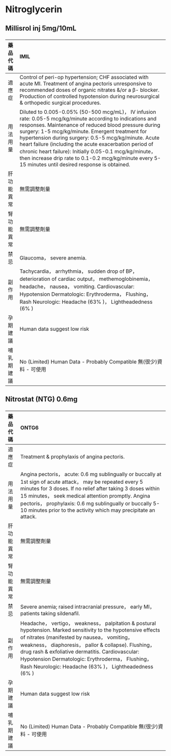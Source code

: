 # Nitroglycerin

## Millisrol inj 5mg/10mL

##### 

| 藥品代碼   | IMIL                                                                                                                                                                                                                                                                                                                                                                                                                                                                                                         |
|:-----------|:-------------------------------------------------------------------------------------------------------------------------------------------------------------------------------------------------------------------------------------------------------------------------------------------------------------------------------------------------------------------------------------------------------------------------------------------------------------------------------------------------------------|
| 適應症     | Control of peri-op hypertension; CHF associated with acute MI. Treatment of angina pectoris unresponsive to recommended doses of organic nitrates &/or a β- blocker. Production of controlled hypotension during neurosurgical & orthopedic surgical procedures.                                                                                                                                                                                                                                             |
| 用法用量   | Diluted to 0.005-0.05% (50-500 mcg/mL)， IV infusion rate: 0.05-5 mcg/kg/minute according to indications and responses. Maintenance of reduced blood pressure during surgery: 1-5 mcg/kg/minute. Emergent treatment for hypertension during surgery: 0.5-5 mcg/kg/minute. Acute heart failure (including the acute exacerbation period of chronic heart failure): Initially 0.05-0.1 mcg/kg/minute， then increase drip rate to 0.1-0.2 mcg/kg/minute every 5-15 minutes until desired response is obtained. |
| 肝功能異常 | 無需調整劑量                                                                                                                                                                                                                                                                                                                                                                                                                                                                                                 |
| 腎功能異常 | 無需調整劑量                                                                                                                                                                                                                                                                                                                                                                                                                                                                                                 |
| 禁忌       | Glaucoma， severe anemia.                                                                                                                                                                                                                                                                                                                                                                                                                                                                                    |
| 副作用     | Tachycardia， arrhythmia， sudden drop of BP， deterioration of cardiac output， methemoglobinemia， headache， nausea， vomiting. Cardiovascular: Hypotension Dermatologic: Erythroderma， Flushing， Rash Neurologic: Headache (63% )， Lightheadedness (6% )                                                                                                                                                                                                                                              |
| 孕期建議   | Human data suggest low risk                                                                                                                                                                                                                                                                                                                                                                                                                                                                                  |
| 哺乳期建議 | No (Limited) Human Data - Probably Compatible 無(很少)資料 - 可使用                                                                                                                                                                                                                                                                                                                                                                                                                                          |

## Nitrostat (NTG) 0.6mg

##### 

| 藥品代碼   | ONTG6                                                                                                                                                                                                                                                                                                                                                                                     |
|:-----------|:------------------------------------------------------------------------------------------------------------------------------------------------------------------------------------------------------------------------------------------------------------------------------------------------------------------------------------------------------------------------------------------|
| 適應症     | Treatment & prophylaxis of angina pectoris.                                                                                                                                                                                                                                                                                                                                               |
| 用法用量   | Angina pectoris， acute: 0.6 mg sublingually or buccally at 1st sign of acute attack， may be repeated every 5 minutes for 3 doses. If no relief after taking 3 doses within 15 minutes， seek medical attention promptly. Angina pectoris， prophylaxis: 0.6 mg sublingually or buccally 5-10 minutes prior to the activity which may precipitate an attack.                             |
| 肝功能異常 | 無需調整劑量                                                                                                                                                                                                                                                                                                                                                                              |
| 腎功能異常 | 無需調整劑量                                                                                                                                                                                                                                                                                                                                                                              |
| 禁忌       | Severe anemia; raised intracranial pressure， early MI， patients taking sildenafil.                                                                                                                                                                                                                                                                                                      |
| 副作用     | Headache， vertigo， weakness， palpitation & postural hypotension. Marked sensitivity to the hypotensive effects of nitrates (manifested by nausea， vomiting， weakness， diaphoresis， pallor & collapse). Flushing， drug rash & exfoliative dermatitis. Cardiovascular: Hypotension Dermatologic: Erythroderma， Flushing， Rash Neurologic: Headache (63% )， Lightheadedness (6% ) |
| 孕期建議   | Human data suggest low risk                                                                                                                                                                                                                                                                                                                                                               |
| 哺乳期建議 | No (Limited) Human Data - Probably Compatible 無(很少)資料 - 可使用                                                                                                                                                                                                                                                                                                                       |

